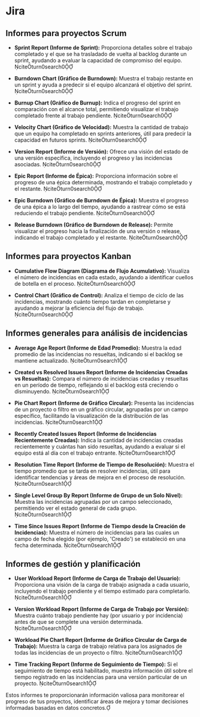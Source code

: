# Jira

## Informes para proyectos Scrum

- **Sprint Report (Informe de Sprint):** Proporciona detalles sobre el trabajo completado y el que se ha trasladado de vuelta al backlog durante un sprint, ayudando a evaluar la capacidad de compromiso del equipo. citeturn0search0

- **Burndown Chart (Gráfico de Burndown):** Muestra el trabajo restante en un sprint y ayuda a predecir si el equipo alcanzará el objetivo del sprint. citeturn0search0

- **Burnup Chart (Gráfico de Burnup):** Indica el progreso del sprint en comparación con el alcance total, permitiendo visualizar el trabajo completado frente al trabajo pendiente. citeturn0search0

- **Velocity Chart (Gráfico de Velocidad):** Muestra la cantidad de trabajo que un equipo ha completado en sprints anteriores, útil para predecir la capacidad en futuros sprints. citeturn0search0

- **Version Report (Informe de Versión):** Ofrece una visión del estado de una versión específica, incluyendo el progreso y las incidencias asociadas. citeturn0search0

- **Epic Report (Informe de Épica):** Proporciona información sobre el progreso de una épica determinada, mostrando el trabajo completado y el restante. citeturn0search0

- **Epic Burndown (Gráfico de Burndown de Épica):** Muestra el progreso de una épica a lo largo del tiempo, ayudando a rastrear cómo se está reduciendo el trabajo pendiente. citeturn0search0

- **Release Burndown (Gráfico de Burndown de Release):** Permite visualizar el progreso hacia la finalización de una versión o release, indicando el trabajo completado y el restante. citeturn0search0

## Informes para proyectos Kanban

- **Cumulative Flow Diagram (Diagrama de Flujo Acumulativo):** Visualiza el número de incidencias en cada estado, ayudando a identificar cuellos de botella en el proceso. citeturn0search0

- **Control Chart (Gráfico de Control):** Analiza el tiempo de ciclo de las incidencias, mostrando cuánto tiempo tardan en completarse y ayudando a mejorar la eficiencia del flujo de trabajo. citeturn0search0

## Informes generales para análisis de incidencias

- **Average Age Report (Informe de Edad Promedio):** Muestra la edad promedio de las incidencias no resueltas, indicando si el backlog se mantiene actualizado. citeturn0search1

- **Created vs Resolved Issues Report (Informe de Incidencias Creadas vs Resueltas):** Compara el número de incidencias creadas y resueltas en un período de tiempo, reflejando si el backlog está creciendo o disminuyendo. citeturn0search1

- **Pie Chart Report (Informe de Gráfico Circular):** Presenta las incidencias de un proyecto o filtro en un gráfico circular, agrupadas por un campo específico, facilitando la visualización de la distribución de las incidencias. citeturn0search1

- **Recently Created Issues Report (Informe de Incidencias Recientemente Creadas):** Indica la cantidad de incidencias creadas recientemente y cuántas han sido resueltas, ayudando a evaluar si el equipo está al día con el trabajo entrante. citeturn0search1

- **Resolution Time Report (Informe de Tiempo de Resolución):** Muestra el tiempo promedio que se tarda en resolver incidencias, útil para identificar tendencias y áreas de mejora en el proceso de resolución. citeturn0search1

- **Single Level Group By Report (Informe de Grupo de un Solo Nivel):** Muestra las incidencias agrupadas por un campo seleccionado, permitiendo ver el estado general de cada grupo. citeturn0search1

- **Time Since Issues Report (Informe de Tiempo desde la Creación de Incidencias):** Muestra el número de incidencias para las cuales un campo de fecha elegido (por ejemplo, 'Creado') se estableció en una fecha determinada. citeturn0search1

## Informes de gestión y planificación

- **User Workload Report (Informe de Carga de Trabajo del Usuario):** Proporciona una visión de la carga de trabajo asignada a cada usuario, incluyendo el trabajo pendiente y el tiempo estimado para completarlo. citeturn0search1

- **Version Workload Report (Informe de Carga de Trabajo por Versión):** Muestra cuánto trabajo pendiente hay (por usuario y por incidencia) antes de que se complete una versión determinada. citeturn0search1

- **Workload Pie Chart Report (Informe de Gráfico Circular de Carga de Trabajo):** Muestra la carga de trabajo relativa para los asignados de todas las incidencias de un proyecto o filtro. citeturn0search1

- **Time Tracking Report (Informe de Seguimiento de Tiempo):** Si el seguimiento de tiempo está habilitado, muestra información útil sobre el tiempo registrado en las incidencias para una versión particular de un proyecto. citeturn0search1

Estos informes te proporcionarán información valiosa para monitorear el progreso de tus proyectos, identificar áreas de mejora y tomar decisiones informadas basadas en datos concretos. 
